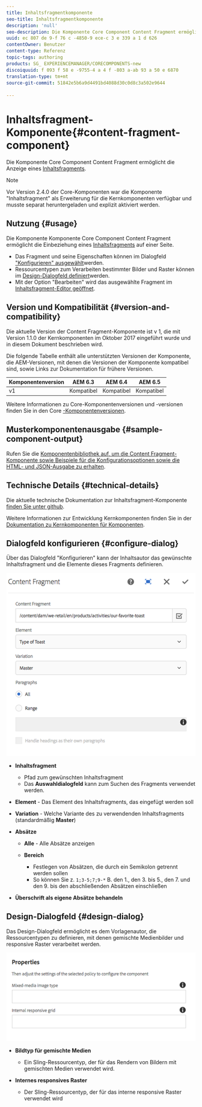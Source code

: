 ```yaml
---
title: Inhaltsfragmentkomponente
seo-title: Inhaltsfragmentkomponente
description: 'null'
seo-description: Die Komponente Core Component Content Fragment ermöglicht die Anzeige eines Inhaltsfragments.
uuid: ec 807 de 9-f 76 c -4850-9 ece-c 3 e 339 a 1 d 626
contentOwner: Benutzer
content-type: Referenz
topic-tags: authoring
products: SG_ EXPERIENCEMANAGER/CORECOMPONENTS-new
discoiquuid: f 093 f 58 e -9755-4 a 4 f -803 a-ab 93 a 50 e 6870
translation-type: tm+mt
source-git-commit: 51842e5b6a9d4491bd4088d30c0d8c3a502e9644

---
```



# Inhaltsfragment-Komponente{#content-fragment-component}

Die Komponente Core Component Content Fragment ermöglicht die Anzeige eines [Inhaltsfragments](https://helpx.adobe.com/experience-manager/6-5/assets/using/content-fragments.html).

>[!NOTE]
>
>Vor Version 2.4.0 der Core-Komponenten war die Komponente &quot;Inhaltsfragment&quot; als Erweiterung für die Kernkomponenten verfügbar und musste separat heruntergeladen und explizit aktiviert werden.

## Nutzung {#usage}

Die Komponente Komponente Core Component Content Fragment ermöglicht die Einbeziehung eines [Inhaltsfragments](https://helpx.adobe.com/experience-manager/6-5/assets/using/content-fragments.html) auf einer Seite.

* Das Fragment und seine Eigenschaften können im Dialogfeld [&quot;Konfigurieren&quot; ausgewählt](#configure-dialog)werden.
* Ressourcentypen zum Verarbeiten bestimmter Bilder und Raster können im [Design-Dialogfeld definiert](#design-dialog)werden.
* Mit der Option &quot;Bearbeiten&quot; wird das ausgewählte Fragment im [Inhaltsfragment-Editor geöffnet](https://helpx.adobe.com/content/help/en/experience-manager/6-5/assets/using/content-fragments.html).

## Version und Kompatibilität {#version-and-compatibility}

Die aktuelle Version der Content Fragment-Komponente ist v 1, die mit Version 1.1.0 der Kernkomponenten im Oktober 2017 eingeführt wurde und in diesem Dokument beschrieben wird.

Die folgende Tabelle enthält alle unterstützten Versionen der Komponente, die AEM-Versionen, mit denen die Versionen der Komponente kompatibel sind, sowie Links zur Dokumentation für frühere Versionen.

| Komponentenversion | AEM 6.3 | AEM 6.4 | AEM 6.5 |
|--- |--- |--- |---|
| v1 | Kompatibel | Kompatibel | Kompatibel |

Weitere Informationen zu Core-Komponentenversionen und -versionen finden Sie in den Core [-Komponentenversionen](versions.md).

## Musterkomponentenausgabe {#sample-component-output}

Rufen Sie die [Komponentenbibliothek auf, um die Content Fragment-Komponente sowie Beispiele für die Konfigurationsoptionen sowie die HTML- und JSON-Ausgabe zu erhalten](http://opensource.adobe.com/aem-core-wcm-components/library/content-fragment.html).

## Technische Details {#technical-details}

Die aktuelle technische Dokumentation zur Inhaltsfragment-Komponente [finden Sie unter github](https://github.com/adobe/aem-core-wcm-components/tree/master/content/src/content/jcr_root/apps/core/wcm/components/contentfragment/v1/contentfragment).

Weitere Informationen zur Entwicklung Kernkomponenten finden Sie in der [Dokumentation zu Kernkomponenten für Komponenten](developing.md).

## Dialogfeld konfigurieren {#configure-dialog}

Über das Dialogfeld &quot;Konfigurieren&quot; kann der Inhaltsautor das gewünschte Inhaltsfragment und die Elemente dieses Fragments definieren.

![](assets/chlimage_1-87.png)

* **Inhaltsfragment**

   * Pfad zum gewünschten Inhaltsfragment
   * Das **Auswahldialogfeld** kann zum Suchen des Fragments verwendet werden.

* **Element** - Das Element des Inhaltsfragments, das eingefügt werden soll
* **Variation** - Welche Variante des zu verwendenden Inhaltsfragments (standardmäßig **Master**)

* **Absätze**

   * **Alle** - Alle Absätze anzeigen
   * **Bereich**

      * Festlegen von Absätzen, die durch ein Semikolon getrennt werden sollen
      * So können Sie z. `1;3-5;7;9-*` B. den 1., den 3. bis 5., den 7. und den 9. bis den abschließenden Absätzen einschließen

* **Überschrift als eigene Absätze behandeln**

## Design-Dialogfeld {#design-dialog}

Das Design-Dialogfeld ermöglicht es dem Vorlagenautor, die Ressourcentypen zu definieren, mit denen gemischte Medienbilder und responsive Raster verarbeitet werden.

![](assets/chlimage_1-88.png)

* **Bildtyp für gemischte Medien**

   * Ein Sling-Ressourcentyp, der für das Rendern von Bildern mit gemischten Medien verwendet wird.

* **Internes responsives Raster**

   * Der Sling-Ressourcentyp, der für das interne responsive Raster verwendet wird